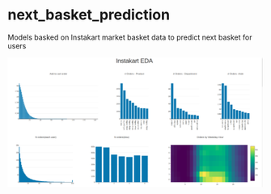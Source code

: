 # next_basket_prediction
Models basked on Instakart market basket data to predict next basket for users

![alt text](pics/sc1.png)
